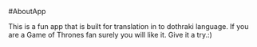 #AboutApp

This is a fun app that is built for translation in to dothraki language. If you are a Game of Thrones fan surely you will like it. Give it a try.:)
